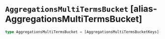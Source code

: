 # `AggregationsMultiTermsBucket` [alias-AggregationsMultiTermsBucket]
```typescript
type AggregationsMultiTermsBucket = [AggregationsMultiTermsBucketKeys](./AggregationsMultiTermsBucketKeys.md) & { [property: string]: [AggregationsAggregate](./AggregationsAggregate.md) | [FieldValue](./FieldValue.md)[] | string | [long](./long.md);};
```
